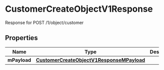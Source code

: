 

# CustomerCreateObjectV1Response

Response for POST /1/object/customer

## Properties

| Name | Type | Description | Notes |
|------------ | ------------- | ------------- | -------------|
|**mPayload** | [**CustomerCreateObjectV1ResponseMPayload**](CustomerCreateObjectV1ResponseMPayload.md) |  |  |



